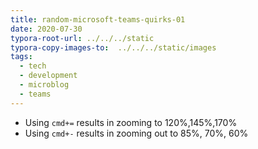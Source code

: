 ```yaml
---
title: random-microsoft-teams-quirks-01
date: 2020-07-30
typora-root-url: ../../../static
typora-copy-images-to:  ../../../static/images
tags:
  - tech
  - development
  - microblog
  - teams
---
```

- Using `cmd+=` results in zooming to 120%,145%,170%
- Using `cmd+-` results in zooming out to 85%, 70%, 60%
